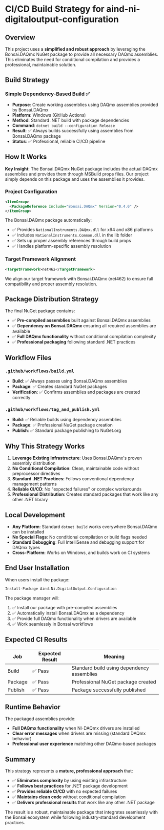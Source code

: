 # CI/CD Build Strategy for aind-ni-digitaloutput-configuration

## Overview

This project uses a **simplified and robust approach** by leveraging the Bonsai.DAQmx NuGet package to provide all necessary DAQmx assemblies. This eliminates the need for conditional compilation and provides a professional, maintainable solution.

## Build Strategy

### Simple Dependency-Based Build ✅
- **Purpose**: Create working assemblies using DAQmx assemblies provided by Bonsai.DAQmx
- **Platform**: Windows (GitHub Actions) 
- **Method**: Standard .NET build with package dependencies
- **Command**: `dotnet build --configuration Release`
- **Result**: ✅ Always builds successfully using assemblies from Bonsai.DAQmx package
- **Status**: ✅ Professional, reliable CI/CD pipeline

## How It Works

**Key Insight**: The Bonsai.DAQmx NuGet package includes the actual DAQmx assemblies and provides them through MSBuild props files. Our project simply depends on this package and uses the assemblies it provides.

### Project Configuration

```xml
<ItemGroup>
  <PackageReference Include="Bonsai.DAQmx" Version="0.4.0" />
</ItemGroup>
```

The Bonsai.DAQmx package automatically:
- ✅ Provides `NationalInstruments.DAQmx.dll` for x64 and x86 platforms
- ✅ Includes `NationalInstruments.Common.dll` in the lib folder
- ✅ Sets up proper assembly references through build props
- ✅ Handles platform-specific assembly resolution

### Target Framework Alignment

```xml
<TargetFramework>net462</TargetFramework>
```

We align our target framework with Bonsai.DAQmx (net462) to ensure full compatibility and proper assembly resolution.

## Package Distribution Strategy

The final NuGet package contains:
- ✅ **Pre-compiled assemblies** built against Bonsai.DAQmx assemblies
- ✅ **Dependency on Bonsai.DAQmx** ensuring all required assemblies are available
- ✅ **Full DAQmx functionality** without conditional compilation complexity
- ✅ **Professional packaging** following standard .NET practices

## Workflow Files

### `.github/workflows/build.yml`
- **Build**: ✅ Always passes using Bonsai.DAQmx assemblies
- **Package**: ✅ Creates standard NuGet packages
- **Verification**: ✅ Confirms assemblies and packages are created correctly

### `.github/workflows/tag_and_publish.yml`
- **Build**: ✅ Reliable builds using dependency assemblies
- **Package**: ✅ Professional NuGet package creation
- **Publish**: ✅ Standard package publishing to NuGet.org

## Why This Strategy Works

1. **Leverage Existing Infrastructure**: Uses Bonsai.DAQmx's proven assembly distribution
2. **No Conditional Compilation**: Clean, maintainable code without preprocessor directives
3. **Standard .NET Practices**: Follows conventional dependency management patterns
4. **Reliable CI/CD**: No "expected failures" or complex workarounds
5. **Professional Distribution**: Creates standard packages that work like any other .NET library

## Local Development

- **Any Platform**: Standard `dotnet build` works everywhere Bonsai.DAQmx can be installed
- **No Special Flags**: No conditional compilation or build flags needed
- **Standard Debugging**: Full IntelliSense and debugging support for DAQmx types
- **Cross-Platform**: Works on Windows, and builds work on CI systems

## End User Installation

When users install the package:

```bash
Install-Package Aind.Ni.DigitalOutput.Configuration
```

The package manager will:
1. ✅ Install our package with pre-compiled assemblies
2. ✅ Automatically install Bonsai.DAQmx as a dependency
3. ✅ Provide full DAQmx functionality when drivers are available
4. ✅ Work seamlessly in Bonsai workflows

## Expected CI Results

| Job | Expected Result | Meaning |
|-----|----------------|---------|
| Build | ✅ Pass | Standard build using dependency assemblies |
| Package | ✅ Pass | Professional NuGet package created |
| Publish | ✅ Pass | Package successfully published |

## Runtime Behavior

The packaged assemblies provide:
- **Full DAQmx functionality** when NI-DAQmx drivers are installed
- **Clear error messages** when drivers are missing (standard DAQmx behavior)
- **Professional user experience** matching other DAQmx-based packages

## Summary

This strategy represents a **mature, professional approach** that:
- ✅ **Eliminates complexity** by using existing infrastructure
- ✅ **Follows best practices** for .NET package development
- ✅ **Provides reliable CI/CD** with no expected failures
- ✅ **Maintains clean code** without conditional compilation
- ✅ **Delivers professional results** that work like any other .NET package

The result is a robust, maintainable package that integrates seamlessly with the Bonsai ecosystem while following industry-standard development practices.
